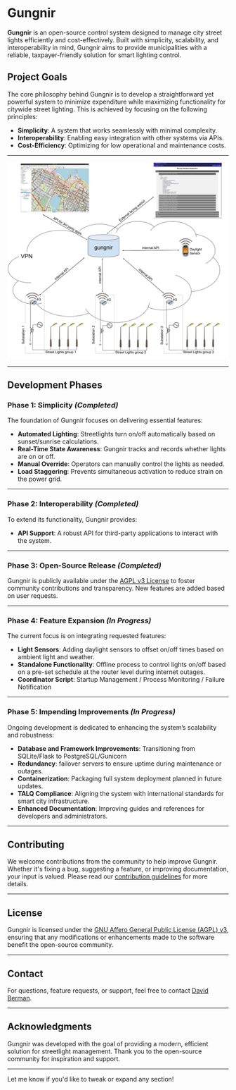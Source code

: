 # Gungnir

**Gungnir** is an open-source control system designed to manage city street lights efficiently and cost-effectively. Built with simplicity, scalability, and interoperability in mind, Gungnir aims to provide municipalities with a reliable, taxpayer-friendly solution for smart lighting control.

## Project Goals
The core philosophy behind Gungnir is to develop a straightforward yet powerful system to minimize expenditure while maximizing functionality for citywide street lighting. This is achieved by focusing on the following principles:
- **Simplicity**: A system that works seamlessly with minimal complexity.
- **Interoperability**: Enabling easy integration with other systems via APIs.
- **Cost-Efficiency**: Optimizing for low operational and maintenance costs.

---

![Gungnir Diagram](assets/gungnir-diagram.jpg "System Diagram of Gungnir")


---

## Development Phases

### **Phase 1: Simplicity** *(Completed)*
The foundation of Gungnir focuses on delivering essential features:
- **Automated Lighting**: Streetlights turn on/off automatically based on sunset/sunrise calculations.
- **Real-Time State Awareness**: Gungnir tracks and records whether lights are on or off.
- **Manual Override**: Operators can manually control the lights as needed.
- **Load Staggering**: Prevents simultaneous activation to reduce strain on the power grid.

---

### **Phase 2: Interoperability** *(Completed)*
To extend its functionality, Gungnir provides:
- **API Support**: A robust API for third-party applications to interact with the system.

---

### **Phase 3: Open-Source Release** *(Completed)*
Gungnir is publicly available under the [AGPL v3 License](./LICENSE) to foster community contributions and transparency. New features are added based on user requests.

---

### **Phase 4: Feature Expansion** *(In Progress)*
The current focus is on integrating requested features:
- **Light Sensors**: Adding daylight sensors to offset on/off times based on ambient light and weather.
- **Standalone Functionality**: Offline process to control lights on/off based on a pre-set schedule at the router level during internet outages.
- **Coordinator Script**: Startup Management / Process Monitoring / Failure Notification

---

### **Phase 5: Impending Improvements** *(In Progress)*
Ongoing development is dedicated to enhancing the system’s scalability and robustness:
- **Database and Framework Improvements**: Transitioning from SQLite/Flask to PostgreSQL/Gunicorn
- **Redundancy**: failover servers to ensure uptime during maintenance or outages.
- **Containerization**: Packaging full system deployment planned in future updates.
- **TALQ Compliance**: Aligning the system with international standards for smart city infrastructure.
- **Enhanced Documentation**: Improving guides and references for developers and administrators.

---

## Contributing
We welcome contributions from the community to help improve Gungnir. Whether it's fixing a bug, suggesting a feature, or improving documentation, your input is valued. Please read our [contribution guidelines](CONTRIBUTING.md) for more details.

---

## License
Gungnir is licensed under the [GNU Affero General Public License (AGPL) v3](./LICENSE), ensuring that any modifications or enhancements made to the software benefit the open-source community.

---

## Contact
For questions, feature requests, or support, feel free to contact [David Berman](mailto:david@berman.is).

---

## Acknowledgments
Gungnir was developed with the goal of providing a modern, efficient solution for streetlight management. Thank you to the open-source community for inspiration and support.

---

Let me know if you'd like to tweak or expand any section!
